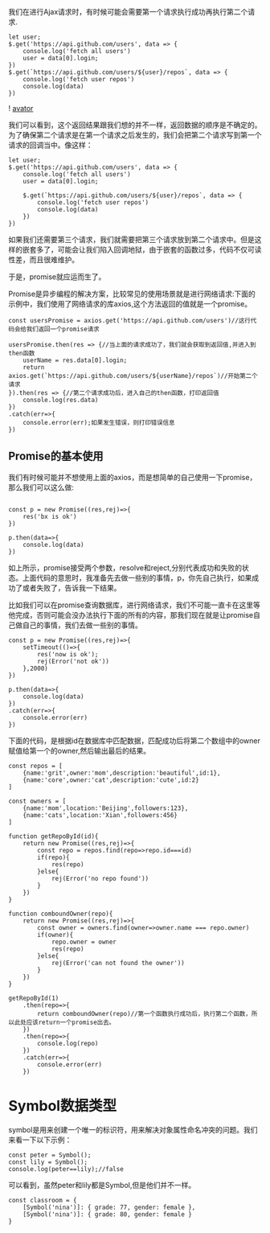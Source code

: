 我们在进行Ajax请求时，有时候可能会需要第一个请求执行成功再执行第二个请求.

```
let user;
$.get('https://api.github.com/users', data => {
    console.log('fetch all users')
    user = data[0].login;
})
$.get(`https://api.github.com/users/${user}/repos`, data => {
    console.log('fetch user repos')
    console.log(data)
})

```
! [avator](../img/promise1.jpeg)

我们可以看到，这个返回结果跟我们想的并不一样，返回数据的顺序是不确定的。为了确保第二个请求是在第一个请求之后发生的，我们会把第二个请求写到第一个请求的回调当中。像这样：

```
let user;
$.get('https://api.github.com/users', data => {
    console.log('fetch all users')
    user = data[0].login;

    $.get(`https://api.github.com/users/${user}/repos`, data => {
        console.log('fetch user repos')
        console.log(data)
    })
})

```

如果我们还需要第三个请求，我们就需要把第三个请求放到第二个请求中。但是这样的嵌套多了，可能会让我们陷入回调地狱，由于嵌套的函数过多，代码不仅可读性差，而且很难维护。


于是，promise就应运而生了。

Promise是异步编程的解决方案，比较常见的使用场景就是进行网络请求:下面的示例中，我们使用了网络请求的库axios,这个方法返回的值就是一个promise。

```
const usersPromise = axios.get('https://api.github.com/users')//这行代码会给我们返回一个promise请求

usersPromise.then(res => {//当上面的请求成功了，我们就会获取到返回值,并进入到then函数
    userName = res.data[0].login;
    return axios.get(`https://api.github.com/users/${userName}/repos`)//开始第二个请求
}).then(res => {//第二个请求成功后，进入自己的then函数，打印返回值
    console.log(res.data)
})
.catch(err=>{
    console.error(err);如果发生错误，则打印错误信息
})

```

## Promise的基本使用

我们有时候可能并不想使用上面的axios，而是想简单的自己使用一下promise，那么我们可以这么做:

```

const p = new Promise((res,rej)=>{
    res('bx is ok')
})

p.then(data=>{
    console.log(data)
})

```

如上所示，promise接受两个参数，resolve和reject,分别代表成功和失败的状态。上面代码的意思时，我准备先去做一些别的事情，p，你先自己执行，如果成功了或者失败了，告诉我一下结果。

比如我们可以在promise查询数据库，进行网络请求，我们不可能一直卡在这里等他完成，否则可能会没办法执行下面的所有的内容，那我们现在就是让promise自己做自己的事情，我们去做一些别的事情。

```
const p = new Promise((res,rej)=>{
    setTimeout(()=>{
        res('now is ok');
        rej(Error('not ok'))
    },2000)
})

p.then(data=>{
    console.log(data)
})
.catch(err=>{
    console.error(err)
})

```

下面的代码，是根据id在数据库中匹配数据，匹配成功后将第二个数组中的owner赋值给第一个的owner,然后输出最后的结果。

```
const repos = [
    {name:'grit',owner:'mom',description:'beautiful',id:1},
    {name:'core',owner:'cat',description:'cute',id:2}
]

const owners = [
    {name:'mom',location:'Beijing',followers:123},
    {name:'cats',location:'Xian',followers:456}
]

function getRepoById(id){
    return new Promise((res,rej)=>{
        const repo = repos.find(repo=>repo.id===id)
        if(repo){
            res(repo)
        }else{
            rej(Error('no repo found'))
        }
    })
}

function comboundOwner(repo){
    return new Promise((res,rej)=>{
        const owner = owners.find(owner=>owner.name === repo.owner)
        if(owner){
            repo.owner = owner
            res(repo)
        }else{
            rej(Error('can not found the owner'))
        }
    })
}

getRepoById(1)
    .then(repo=>{
        return comboundOwner(repo)//第一个函数执行成功后，执行第二个函数，所以此处应该return一个promise出去。
    })
    .then(repo=>{
        console.log(repo)
    })
    .catch(err=>{
        console.error(err)
    })
```

# Symbol数据类型

symbol是用来创建一个唯一的标识符，用来解决对象属性命名冲突的问题。我们来看一下以下示例：

```
const peter = Symbol();
const lily = Symbol();
console.log(peter==lily);//false

```

可以看到，虽然peter和lily都是Symbol,但是他们并不一样。

```
const classroom = {
    [Symbol('nina')]: { grade: 77, gender: female },
    [Symbol('nina')]: { grade: 80, gender: female }
}

```